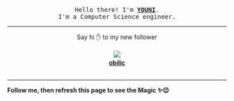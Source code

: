 <p align='center'>
    <samp>Hello there! I'm <b><a href='https://github.com/abdelyouni'>YOUNI</a></b>.<br>
        I'm a Computer Science engineer.
    </samp>
</p>
<hr>
<p align='center'>
    <span>Say hi ✋ to my new follower </span></br></br>
    <img src='https://itspot.ma/github/0bis4shi_avatar.png'><b></br>
    <a href='https://github.com/0bis4shi'>obilic</a></b></br></br>
</p>
<hr>
<b>Follow me, then refresh this page to see the Magic ✨😉</b>